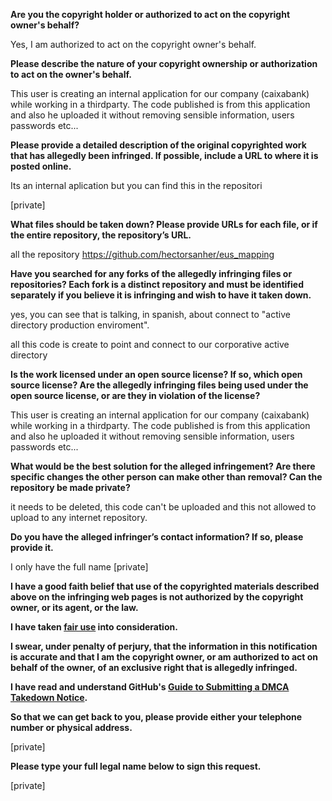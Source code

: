 **Are you the copyright holder or authorized to act on the copyright owner's behalf?**

Yes, I am authorized to act on the copyright owner's behalf.

**Please describe the nature of your copyright ownership or authorization to act on the owner's behalf.**

This user is creating an internal application for our company (caixabank) while working in a thirdparty.
The code published is from this application and also he uploaded it without removing sensible information, users passwords etc...

**Please provide a detailed description of the original copyrighted work that has allegedly been infringed. If possible, include a URL to where it is posted online.**

Its an internal aplication but you can find this in the repositori

[private]

**What files should be taken down? Please provide URLs for each file, or if the entire repository, the repository’s URL.**

all the repository https://github.com/hectorsanher/eus_mapping

**Have you searched for any forks of the allegedly infringing files or repositories? Each fork is a distinct repository and must be identified separately if you believe it is infringing and wish to have it taken down.**

yes, you can see that is talking, in spanish, about connect to "active directory production enviroment".

all this code is create to point and connect to our corporative active directory

**Is the work licensed under an open source license? If so, which open source license? Are the allegedly infringing files being used under the open source license, or are they in violation of the license?**

This user is creating an internal application for our company (caixabank) while working in a thirdparty.
The code published is from this application and also he uploaded it without removing sensible information, users passwords etc...

**What would be the best solution for the alleged infringement? Are there specific changes the other person can make other than removal? Can the repository be made private?**

it needs to be deleted, this code can't be uploaded and this not allowed to upload to any internet repository.

**Do you have the alleged infringer’s contact information? If so, please provide it.**

I only have the full name [private]

**I have a good faith belief that use of the copyrighted materials described above on the infringing web pages is not authorized by the copyright owner, or its agent, or the law.**

**I have taken <a href="https://www.lumendatabase.org/topics/22">fair use</a> into consideration.**

**I swear, under penalty of perjury, that the information in this notification is accurate and that I am the copyright owner, or am authorized to act on behalf of the owner, of an exclusive right that is allegedly infringed.**

**I have read and understand GitHub's <a href="https://help.github.com/articles/guide-to-submitting-a-dmca-takedown-notice/">Guide to Submitting a DMCA Takedown Notice</a>.**

**So that we can get back to you, please provide either your telephone number or physical address.**

[private]

**Please type your full legal name below to sign this request.**

[private]
